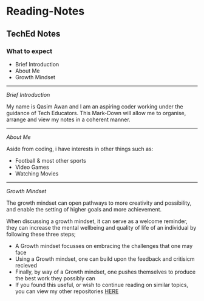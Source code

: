 # Reading-Notes
## TechEd Notes
### What to expect  
- Brief Introduction
- About Me
- Growth Mindset
***
*Brief Introduction* 

My name is Qasim Awan and I am an aspiring coder working under the guidance of Tech Educators. This Mark-Down will allow me to organise, arrange and view my notes in a coherent manner.
***
*About Me*  

Aside from coding, i have interests in other things such as:

- Football & most other sports
- Video Games
- Watching Movies
*** 
*Growth Mindset*  

The growth mindset can open pathways to more creativity and possibility, and enable the setting of higher goals and more achievement.

When discussing a growth mindset, it can serve as a welcome reminder, they can increase the mental wellbeing and quality of life of an individual by following these three steps;

- A Growth mindset focusses on embracing the challenges that one may face
- Using a Growth mindset, one can build upon the feedback and critisicm recieved
- Finally, by way of a Growth mindset, one pushes themselves to produce the best work they possibly can
- If you found this useful, or wish to continue reading on similar topics, you can view my other repositories [HERE](https://github.com/Qasimawan99?tab=repositories)
